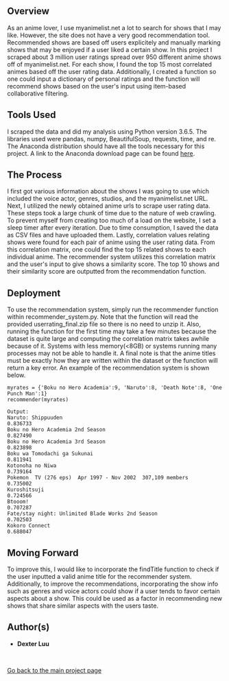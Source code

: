 ## Overview

As an anime lover, I use myanimelist.net a lot to search for shows that I may like. However, the site does not have a very good recommendation tool. Recommended shows are based off users explicitely and manually marking shows that may be enjoyed if a user liked a certain show. In this project I scraped about 3 million user ratings spread over 950 different anime shows off of myanimelist.net. For each show, I found the top 15 most correlated animes based off the user rating data. Additionally, I created a function so one could input a dictionary of personal ratings and the function will recommend shows based on the user's input using item-based collaborative filtering.

## Tools Used

I scraped the data and did my analysis using Python version 3.6.5. The libraries used were pandas, numpy, BeautifulSoup, requests, time, and re. The Anaconda distribution should have all the tools necessary for this project. A link to the Anaconda download page can be found [here](https://www.anaconda.com/distribution/).

## The Process

I first got various information about the shows I was going to use which included the voice actor, genres, studios, and the myanimelist.net URL. Next, I utilized the newly obtained anime urls to scrape user rating data. These steps took a large chunk of time due to the nature of web crawling. To prevent myself from creating too much of a load on the website, I set a sleep timer after every iteration. Due to time consumption, I saved the data as CSV files and have uploaded them. Lastly, correlation values relating shows were found for each pair of anime using the user rating data. From this correlation matrix, one could find the top 15 related shows to each individual anime. The recommender system utilizes this correlation matrix and the user's input to give shows a similarity score. The top 10 shows and their similarity score are outputted from the recommendation function.

## Deployment

To use the recommendation system, simply run the recommender function within recommender_system.py. Note that the function will read the provided userrating_final.zip file so there is no need to unzip it. Also, running the function for the first time may take a few minutes because the dataset is quite large and computing the correlation matrix takes awhile because of it. Systems with less memory(<8GB) or systems running many processes may not be able to handle it. A final note is that the anime titles must be exactly how they are written within the dataset or the function will return a key error. An example of the recommendation system is shown below.

```
myrates = {'Boku no Hero Academia':9, 'Naruto':8, 'Death Note':8, 'One Punch Man':1}
recommender(myrates)

Output:
Naruto: Shippuuden                                             0.836733
Boku no Hero Academia 2nd Season                               0.827490
Boku no Hero Academia 3rd Season                               0.823898
Boku wa Tomodachi ga Sukunai                                   0.811941
Kotonoha no Niwa                                               0.739164
Pokemon  TV (276 eps)  Apr 1997 - Nov 2002  307,109 members    0.735002
Kuroshitsuji                                                   0.724566
Btooom!                                                        0.707287
Fate/stay night: Unlimited Blade Works 2nd Season              0.702503
Kokoro Connect                                                 0.688047
```

## Moving Forward

To improve this, I would like to incorporate the findTitle function to check if the user inputted a valid anime title for the recommender system. Additionally, to improve the recommendations, incorporating the show info such as genres and voice actors could show if a user tends to favor certain aspects about a show. This could be used as a factor in recommending new shows that share similar aspects with the users taste.

## Author(s)

* **Dexter Luu**

<br>

[Go back to the main project page](https://dexkluu.github.io/Dexter/)
